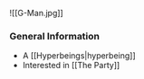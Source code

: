 ![[G-Man.jpg]]
### General Information
- A [[Hyperbeings|hyperbeing]]
- Interested in [[The Party]]


